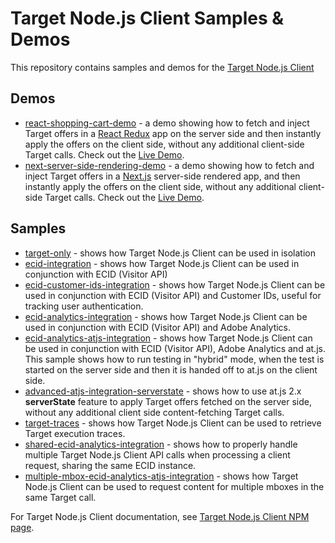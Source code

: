 # Target Node.js Client Samples & Demos

This repository contains samples and demos for the [Target Node.js Client](https://www.npmjs.com/package/@adobe/target-node-client)

## Demos

- [react-shopping-cart-demo](react-shopping-cart-demo) - a demo showing how to fetch and inject Target offers in a
[React Redux](https://react-redux.js.org/) app on the server side and then instantly apply the offers on the client side,
without any additional client-side Target calls. Check out the [Live Demo](http://target-nodejs-react-sample.eu-west-1.elasticbeanstalk.com).
- [next-server-side-rendering-demo](next-server-side-rendering-demo) - a demo showing how to fetch and inject Target offers 
in a [Next.js](https://nextjs.org/) server-side rendered app, and then instantly apply the offers on the client side,
without any additional client-side Target calls. Check out the [Live Demo](http://target-nodejs-ssr-sample.eu-west-1.elasticbeanstalk.com).

## Samples

- [target-only](target-only) - shows how Target Node.js Client can be used in isolation
- [ecid-integration](ecid-integration) - shows how Target Node.js Client can be used in conjunction with ECID (Visitor API)
- [ecid-customer-ids-integration](ecid-customer-ids-integration) - shows how Target Node.js Client can be used in 
conjunction with ECID (Visitor API) and Customer IDs, useful for tracking user authentication.
- [ecid-analytics-integration](ecid-analytics-integration) - shows how Target Node.js Client can be used in conjunction 
with ECID (Visitor API) and Adobe Analytics.
- [ecid-analytics-atjs-integration](ecid-analytics-atjs-integration) - shows how Target Node.js Client can be used in 
conjunction with ECID (Visitor API), Adobe Analytics and at.js. This sample shows how to run testing in "hybrid" mode,
when the test is started on the server side and then it is handed off to at.js on the client side.
- [advanced-atjs-integration-serverstate](advanced-atjs-integration-serverstate) - shows how to use at.js 2.x **serverState** feature to apply Target offers fetched on the server side, without any additional client side content-fetching Target calls.
- [target-traces](target-traces) - shows how Target Node.js Client can be used to retrieve Target execution traces.
- [shared-ecid-analytics-integration](shared-ecid-analytics-integration) - shows how to properly handle multiple Target 
Node.js Client API calls when processing a client request, sharing the same ECID instance.
- [multiple-mbox-ecid-analytics-atjs-integration](multiple-mbox-ecid-analytics-atjs-integration) - shows how Target 
Node.js Client can be used to request content for multiple mboxes in the same Target call.

For Target Node.js Client documentation, see [Target Node.js Client NPM page](https://www.npmjs.com/package/@adobe/target-node-client).
